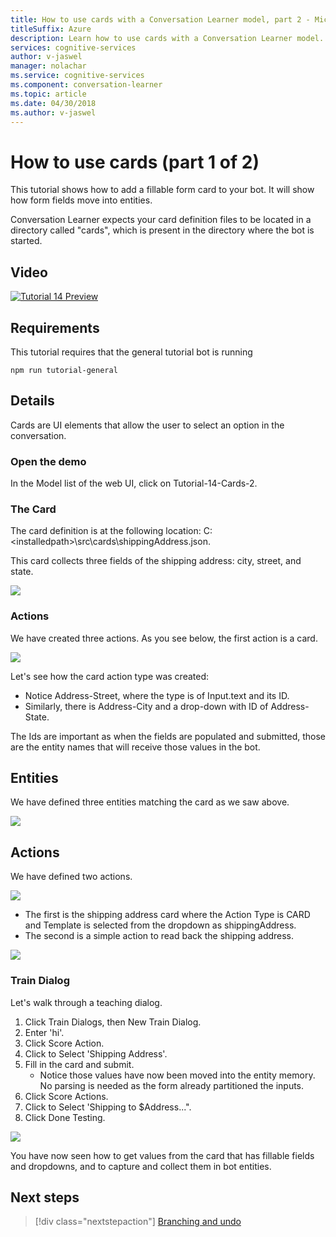 ```yaml
---
title: How to use cards with a Conversation Learner model, part 2 - Microsoft Cognitive Services | Microsoft Docs
titleSuffix: Azure
description: Learn how to use cards with a Conversation Learner model.
services: cognitive-services
author: v-jaswel
manager: nolachar
ms.service: cognitive-services
ms.component: conversation-learner
ms.topic: article
ms.date: 04/30/2018
ms.author: v-jaswel
---
```


# How to use cards (part 1 of 2)
This tutorial shows how to add a fillable form card to your bot. It will show how form fields move into entities.

Conversation Learner expects your card definition files to be located in a directory called "cards", which is present in the directory where the bot is started.

## Video

[![Tutorial 14 Preview](https://aka.ms/cl-tutorial-14-preview)](https://aka.ms/blis-tutorial-14)

## Requirements
This tutorial requires that the general tutorial bot is running

	npm run tutorial-general

## Details

Cards are UI elements that allow the user to select an option in the conversation. 

### Open the demo

In the Model list of the web UI, click on Tutorial-14-Cards-2. 

### The Card

The card definition is at the following location: C:\<installedpath\>\src\cards\shippingAddress.json.

This card collects three fields of the shipping address: city, street, and state.

![](../media/tutorial14_card.PNG)

### Actions

We have created three actions. As you see below, the first action is a card.

![](../media/tutorial14_actions.PNG)

Let's see how the card action type was created:

- Notice Address-Street, where the type is of Input.text and its ID.
- Similarly, there is Address-City and a drop-down with ID of Address-State.

The Ids are important as when the fields are populated and submitted, those are the entity names that will receive those values in the bot.

## Entities
We have defined three entities matching the card as we saw above.

![](../media/tutorial14_entities.PNG)

## Actions

We have defined two actions.

![](../media/tutorial14_actions.PNG)

- The first is the shipping address card where the Action Type is CARD and Template is selected from the dropdown as shippingAddress.
- The second is a simple action to read back the shipping address.

![](../media/tutorial14_sa_card.PNG)

### Train Dialog

Let's walk through a teaching dialog.

1. Click Train Dialogs, then New Train Dialog.
1. Enter 'hi'.
2. Click Score Action.
3. Click to Select 'Shipping Address'.
4. Fill in the card and submit.
	- Notice those values have now been moved into the entity memory. No parsing is needed as the form already partitioned the inputs.
5. Click Score Actions.
3. Click to Select 'Shipping to $Address...".
4. Click Done Testing.

![](../media/tutorial14_train_dialog.PNG)

You have now seen how to get values from the card that has fillable fields and dropdowns, and to capture and collect them in bot entities.

## Next steps

> [!div class="nextstepaction"]
> [Branching and undo](./15-branching-and-undo.md)
